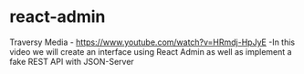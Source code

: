 # react-admin
Traversy Media - https://www.youtube.com/watch?v=HRmdj-HpJyE -In this video we will create an interface using React Admin as well as implement a fake REST API with JSON-Server
